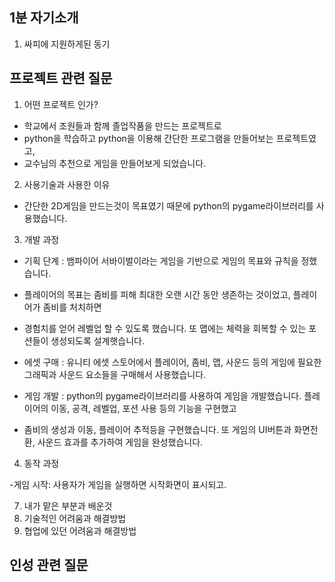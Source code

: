## 1분 자기소개 
1. 싸피에 지원하게된 동기

## 프로젝트 관련 질문

1. 어떤 프로젝트 인가?
- 학교에서 조원들과 함께 졸업작품을 만드는 프로젝트로
- python을 학습하고 python을 이용해 간단한 프로그램을 만들어보는 프로젝트였고,
- 교수님의 추천으로 게임을 만들어보게 되었습니다.

2. 사용기술과 사용한 이유
- 간단한 2D게임을 만드는것이 목표였기 때문에 python의 pygame라이브러리를 사용했습니다.

3. 개발 과정

- 기획 단계 : 뱀파이어 서바이벌이라는 게임을 기반으로 게임의 목표와 규칙을 정했습니다.
- 플레이어의 목표는 좀비를 피해 최대한 오랜 시간 동안 생존하는 것이었고, 플레이어가 좀비를 처치하면 
- 경험치를 얻어 레벨업 할 수 있도록 했습니다. 또 맵에는 체력을 회복할 수 있는 포션들이 생성되도록 설계햇습니다.

- 에셋 구매 : 유니티 에셋 스토어에서 플레이어, 좀비, 맵, 사운드 등의 게임에 필요한 그래픽과 사운드 요소들을 구매해서 사용했습니다.

- 게임 개발 : python의 pygame라이브러리를 사용하여 게임을 개발했습니다. 플레이어의 이동, 공격, 레벨업, 포션 사용 등의 기능을 구현했고
- 좀비의 생성과 이동, 플레이어 추적등을 구현했습니다. 또 게임의 UI버튼과 화면전환, 사운드 효과를 추가하여 게임을 완성했습니다.

4. 동작 과정

-게임 시작: 사용자가 게임을 실행하면 시작화면이 표시되고. 

7. 내가 맡은 부분과 배운것
8. 기술적인 어려움과 해결방법
9. 협업에 있던 어려움과 해결방법


## 인성 관련 질문

